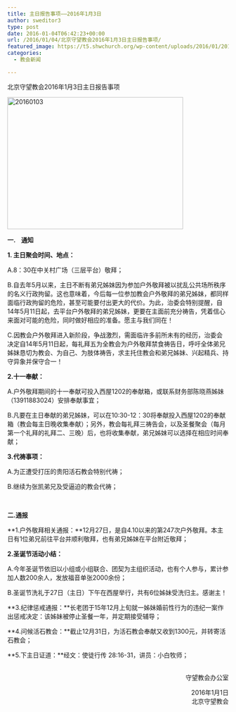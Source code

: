 ```yaml
---
title: 主日报告事项——2016年1月3日
author: sweditor3
type: post
date: 2016-01-04T06:42:23+00:00
url: /2016/01/04/北京守望教会2016年1月3日主日报告事项/
featured_image: https://t5.shwchurch.org/wp-content/uploads/2016/01/20160103-400x288.jpg
categories:
  - 教会新闻

---
```

北京守望教会2016年1月3日主日报告事项 

<!--more-->

[<img alt="20160103" class="aligncenter size-full wp-image-13273" height="300" src="http://t5.shwchurch.org/wp-content/uploads/2016/01/20160103.jpg" width="400" />][1] 

**一. &nbsp; &nbsp;通知** 

**1. 主日聚会时间、地点：**
	  
A.8：30在中关村广场（三层平台）敬拜；
	  
B.自去年5月以来，主日不断有弟兄姊妹因为参加户外敬拜被以扰乱公共场所秩序的名义行政拘留。这也意味着，今后每一位参加教会户外敬拜的弟兄姊妹，都同样面临行政拘留的危险，甚至可能要付出更大的代价。为此，治委会特别提醒，自14年5月11日起，去平台户外敬拜的弟兄姊妹，更要在主面前充分祷告，凭着信心来面对可能的危险，同时做好相应的准备。愿主与我们同在！
	  
C.因教会户外敬拜进入新阶段，争战激烈，需面临许多前所未有的经历，治委会决定自14年5月11日起，每礼拜五为全教会为户外敬拜禁食祷告日，呼吁全体弟兄姊妹恳切为教会、为自己、为肢体祷告，求主托住教会和弟兄姊妹、兴起精兵、持守异象并保守合一！
	  
**2.十一奉献：**
	  
A.户外敬拜期间的十一奉献可投入西屋1202的奉献箱，或联系财务部陈晓燕姊妹（13911883024）安排奉献事宜；
	  
B.凡要在主日奉献的弟兄姊妹，可以在10:30-12：30将奉献投入西屋1202的奉献箱（教会每主日晚收集奉献）；另外，教会每礼拜三祷告会，以及圣餐聚会（每月第一个礼拜的礼拜二、三晚）后，也将收集奉献，弟兄姊妹可以选择在相应时间奉献；
	  
**3.代祷事项：**
	  
A.为正遭受打压的贵阳活石教会特别代祷；
	  
B.继续为张凯弟兄及受逼迫的教会代祷；
	  
&nbsp;
	  
**二.通报** 

**1.户外敬拜相关通报：**12月27日，是自4.10以来的第247次户外敬拜。本主日有1位弟兄前往平台并顺利敬拜，也有弟兄姊妹在平台附近敬拜；
	  
**2.圣诞节活动小结：**
	  
A.今年圣诞节依旧以小组或小组联合、团契为主组织活动，也有个人参与，累计参加人数200余人，发放福音单张2000余份；
	  
B.圣诞节洗礼于27日（主日）下午在西屋举行，共有6位姊妹受洗归主。感谢主！
	  
**3.纪律惩戒通报：**长老团于15年12月上旬就一姊妹婚前性行为的违纪一案作出惩戒决定：该姊妹被停止圣餐一年，并定期接受辅导；
	  
**4.问候活石教会：**截止12月31日，为活石教会奉献又收到1300元，并转寄活石教会；
	  
**5.下主日证道：**经文：使徒行传 28:16-31，讲员：小白牧师； 

<p style="text-align: right;">
  &nbsp;<br /> 守望教会办公室
</p>

<p style="text-align: right;">
  2016年1月1日<br /> 北京守望教会
</p>

 [1]: http://t5.shwchurch.org/wp-content/uploads/2016/01/20160103.jpg